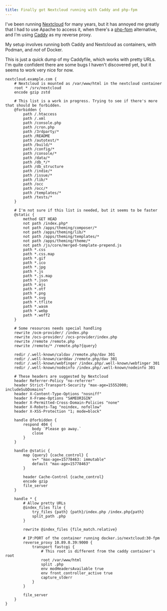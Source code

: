 ```yaml
---
title: Finally got Nextcloud running with Caddy and php-fpm
---
```


I've been running [Nextcloud](https://nextcloud.com) for many years, but it has
annoyed me greatly that I had to use Apache to access it, when there's a
[php-fpm](https://hub.docker.com/_/nextcloud/tags?name=fpm) alternative,
and I'm using [Caddy](https://caddyserver.com) as my reverse proxy.

My setup involves running both Caddy and Nextcloud as containers, with Podman,
and *not* of Docker.

This is just a quick dump of my Caddyfile, which works with pretty URLs. I'm
quite confident there are some bugs I haven't discovered yet, but it seems to
work very nice for now.

```
nextcloud.example.com {
    # Nextcloud is mounted as /var/www/html in the nextcloud container
    root * /srv/nextcloud
    encode gzip zstd

    # This list is a work in progress. Trying to see if there's more that should be forbidden.
    @forbidden {
        path /.htaccess
        path /.xml
        path /console.php
        path /cron.php
        path /3rdparty/*
        path /README
        path /autotest/*
        path /build/*
        path /config/*
        path /console/*
        path /data/*
        path /db_*/*
        path /db_structure
        path /indie/*
        path /issue/*
        path /lib/*
        path /occ
        path /occ/*
        path /templates/*
        path /tests/*
    }

    # I'm not sure if this list is needed, but it seems to be faster
    @static {
        method GET HEAD
        not path /index.php*
        not path /apps/theming/composer/*
        not path /apps/theming/lib/*
        not path /apps/theming/templates/*
        not path /apps/theming/theme/*
        not path /js/core/merged-template-prepend.js
        path *.css
        path *.css.map
        path *.gif
        path *.ico
        path *.jpg
        path *.js
        path *.js.map
        path *.json
        path *.mjs
        path *.otf
        path *.png
        path *.svg
        path *.tflite
        path *.wasm
        path *.webp
        path *.woff2
    }

    # Some resources needs special handling
    rewrite /ocm-provider/ /index.php
    rewrite /ocs-provider/ /ocs-provider/index.php
    rewrite /remote /remote.php
    rewrite /remote/* /remote.php?{query}

    redir /.well-known/caldav /remote.php/dav 301
    redir /.well-known/carddav /remote.php/dav 301
    redir /.well-known/webfinger /index.php/.well-known/webfinger 301
    redir /.well-known/nodeinfo /index.php/.well-known/nodeinfo 301

    # These headers are suggested by Nextcloud
    header Referrer-Policy "no-referrer"
    header Strict-Transport-Security "max-age=15552000; includeSubDomains"
    header X-Content-Type-Options "nosniff"
    header X-Frame-Options "SAMEORIGIN"
    header X-Permitted-Cross-Domain-Policies "none"
    header X-Robots-Tag "noindex, nofollow"
    header X-XSS-Protection "1; mode=block"

    handle @forbidden {
        respond 404 {
            body `Please go away.`
            close
        }
    }

    handle @static {
        map {query} {cache_control} {
            v=* "max-age=15778463: immutable"
            default "max-age=15778463"
        }

        header Cache-Control {cache_control}
        encode gzip
        file_server
    }

    handle * {
        # Allow pretty URLs
        @index_files file {
            try_files {path} {path}/index.php /index.php{path}
            split_path .php
        }

        rewrite @index_files {file_match.relative}

        # IP:PORT of the container running docker.io/nextcloud:30-fpm
        reverse_proxy 10.89.0.39:9000 {
            transport fastcgi {
                # This root is different from the caddy container's root
                root /var/www/html
                split .php
                env modHeadersAvailable true
                env front_controller_active true
                capture_stderr
            }
        }

        file_server
    }
}
```
